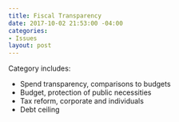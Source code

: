 ```yaml
---
title: Fiscal Transparency
date: 2017-10-02 21:53:00 -04:00
categories:
- Issues
layout: post
---
```


Category includes:
* Spend transparency, comparisons to budgets
* Budget, protection of public necessities
* Tax reform, corporate and individuals
* Debt ceiling